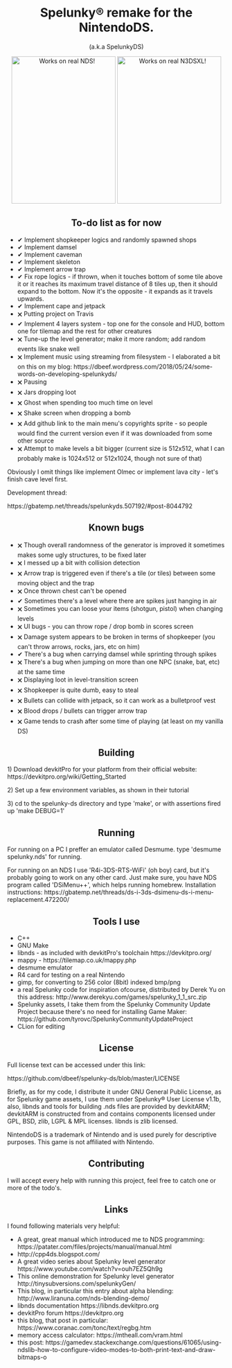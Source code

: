 
<h1 align="center"> Spelunky® remake for the NintendoDS. </h1><p align="center">(a.k.a SpelunkyDS)</p>

<p align="center">
<img src="https://github.com/dbeef/spelunky-ds/blob/master/readme/gameplay.gif" alt="Works on real NDS!"
 width="240" height="340">
<img src="https://github.com/dbeef/spelunky-ds/blob/master/readme/n3dsxl.gif" alt="Works on real N3DSXL!"
 width="240" height="340">

</p>
<h2 align="center">To-do list as for now</h2>
<ul>
 
<li> ✔	Implement shopkeeper logics and randomly spawned shops  </li>
<li> ✔ Implement damsel </li>
<li> ✔ Implement caveman </li>
<li> ✔ Implement skeleton </li>
<li> ✔ Implement arrow trap </li>
<li> ✔ Fix rope logics - if thrown, when it touches bottom of some tile above it or it reaches its maximum travel distance of 8 tiles up, then it should expand to the bottom. Now it's the opposite - it expands as it travels upwards. </li>
<li> ✔ Implement cape and jetpack </li>
<li> 🗙 Putting project on Travis </li>
<li> ✔ Implement 4 layers system - top one for the console and HUD, bottom one for tilemap and the rest for other creatures </li>
<li> 🗙 Tune-up the level generator; make it more random; add random events like snake well </li>
<li> 🗙 Implement music using streaming from filesystem - I elaborated a bit on this on my blog: https://dbeef.wordpress.com/2018/05/24/some-words-on-developing-spelunkyds/ </li> 
<li> 🗙 Pausing </li>
<li> 🗙 Jars dropping loot </li>
<li> 🗙 Ghost when spending too much time on level </li>
<li> 🗙 Shake screen when dropping a bomb </li>
<li> 🗙 Add github link to the main menu's copyrights sprite - so people would find the current version even if it was downloaded from some other source </li>
<li> 🗙 Attempt to make levels a bit bigger (current size is 512x512, what I can probably make is 1024x512 or 512x1024, though not sure of that) </li>


</ul>
 
 Obviously I omit things like implement Olmec or implement lava city - let's finish cave level first.

<p></p>
 <p> Development thread: </p>
 <p> https://gbatemp.net/threads/spelunkyds.507192/#post-8044792 </p>
 
<h2 align="center">Known bugs</h2>
<ul>
 
<li> 🗙 Though overall randomness of the generator is improved it sometimes makes some ugly structures, to be fixed later</li>
<li> 🗙 I messed up a bit with collision detection</li>
<li> 🗙 Arrow trap is triggered even if there's a tile (or tiles) between some moving object and the trap</li>
<li> 🗙 Once thrown chest can't be opened</li>
<li> ✔ Sometimes there's a level where there are spikes just hanging in air</li>
<li> 🗙 Sometimes you can loose your items (shotgun, pistol) when changing levels</li>
<li> 🗙 UI bugs - you can throw rope / drop bomb in scores screen</li>
<li> 🗙 Damage system appears to be broken in terms of shopkeeper (you can't throw arrows, rocks, jars, etc on him)</li>
<li> ✔ There's a bug when carrying damsel while sprinting through spikes</li>
<li> 🗙 There's a bug when jumping on more than one NPC (snake, bat, etc) at the same time</li>
<li> 🗙 Displaying loot in level-transition screen</li>
<li> 🗙 Shopkeeper is quite dumb, easy to steal</li>
<li> 🗙 Bullets can collide with jetpack, so it can work as a bulletproof vest</li>
<li> 🗙 Blood drops / bullets can trigger arrow trap</li>
<li> 🗙 Game tends to crash after some time of playing (at least on my vanilla DS) </li>

</ul>
 

<h2 align="center"> Building </h2>

<p> 1) Download devkitPro for your platform from their official website: https://devkitpro.org/wiki/Getting_Started </p>
<p> 2) Set up a few environment variables, as shown in their tutorial  </p>
<p> 3) cd to the spelunky-ds directory and type 'make', or with assertions fired up 'make DEBUG=1' </p>

<h2 align="center"> Running </h2>
<p> For running on a PC I preffer an emulator called Desmume. type 'desmume spelunky.nds' for running. </p>
<p> For running on an NDS I use 'R4i-3DS-RTS-WiFi' (oh boy) card, but it's probably going to work on any other card. Just make sure, you have NDS program called 'DSiMenu++', which helps running homebrew. Installation instructions:
 https://gbatemp.net/threads/ds-i-3ds-dsimenu-ds-i-menu-replacement.472200/

<h2 align="center"> Tools I use </h2>
<ul>
  <li> C++ </li>
  <li> GNU Make </li>
  <li> libnds - as included with devkitPro's toolchain https://devkitpro.org/ </li>
  <li> mappy - https://tilemap.co.uk/mappy.php </li>
  <li> desmume emulator </li>
  <li> R4 card for testing on a real Nintendo </li>
  <li> gimp, for converting to 256 color (8bit) indexed bmp/png </li>
  <li> a real Spelunky code for inspiration ofcourse, distributed by Derek Yu on this address: http://www.derekyu.com/games/spelunky_1_1_src.zip </li>
  <li> Spelunky assets, I take them from the Spelunky Community Update Project because there's no need for installing Game Maker: https://github.com/tyrovc/SpelunkyCommunityUpdateProject </li>
  <li> CLion for editing </li>
</ul>

<h2 align="center"> License </h2>

<p> Full license text can be accessed under this link: </p>
https://github.com/dbeef/spelunky-ds/blob/master/LICENSE
<p>
Briefly, as for my code, I distribute it under GNU General Public License, as for Spelunky game assets, I use them under Spelunky® User License v1.1b, also, libnds and tools for building .nds files are provided by devkitARM;
devkitARM is constructed from and contains components licensed under GPL, BSD, zlib, LGPL & MPL licenses.
libnds is zlib licensed.

NintendoDS is a trademark of Nintendo and is used purely for descriptive purposes. This game is not affiliated with Nintendo.
</p>


<h2 align="center">Contributing</h2>

I will accept every help with running this project, feel free to catch one or more of the todo's.

<h2 align="center"> Links </h2>
I found following materials very helpful:

<ul> 
  <li> A great, great manual which introduced me to NDS programming: https://patater.com/files/projects/manual/manual.html</li>
  <li> http://cpp4ds.blogspot.com/ </li>
  <li> A great video series about Spelunky level generator https://www.youtube.com/watch?v=ouh7EZ5Qh9g</li>
  <li> This online demonstration for Spelunky level generator http://tinysubversions.com/spelunkyGen/ </li>
  <li> This blog, in particular this entry about alpha blending: http://www.liranuna.com/nds-blending-demo/ </li>
  <li> libnds documentation https://libnds.devkitpro.org </li>
  <li> devkitPro forum https://devkitpro.org </li>
  <li> this blog, that post in particular: https://www.coranac.com/tonc/text/regbg.htm </li>
  <li> memory access calculator: https://mtheall.com/vram.html </li>
  <li> this post: https://gamedev.stackexchange.com/questions/61065/using-ndslib-how-to-configure-video-modes-to-both-print-text-and-draw-bitmaps-o </li>
 
</ul>
